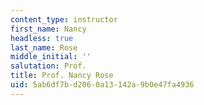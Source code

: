 ```yaml
---
content_type: instructor
first_name: Nancy
headless: true
last_name: Rose
middle_initial: ''
salutation: Prof.
title: Prof. Nancy Rose
uid: 5ab6df7b-d206-0a13-142a-9b0e47fa4936
---
```

